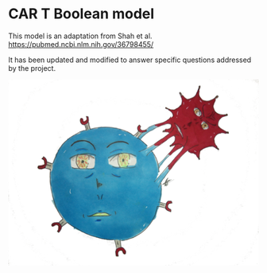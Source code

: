 # CAR T Boolean model

This model is an adaptation from Shah et al. https://pubmed.ncbi.nlm.nih.gov/36798455/ 

It has been updated and modified to answer specific questions addressed by the project.


![logo](logo_Lucien_Stoll.jpeg)